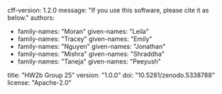 cff-version: 1.2.0
message: "If you use this software, please cite it as below."
authors:
- family-names: "Moran"
  given-names: "Leila"
- family-names: "Tracey"
  given-names: "Emily"
- family-names: "Nguyen"
  given-names: "Jonathan"
- family-names: "Mishra"
  given-names: "Shraddha"
- family-names: "Taneja"
  given-names: "Peeyush"

title: "HW2b Group 25"
version: "1.0.0"
doi: "10.5281/zenodo.5338788"
license: "Apache-2.0"
